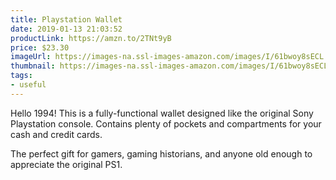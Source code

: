 ```yaml
---
title: Playstation Wallet
date: 2019-01-13 21:03:52
productLink: https://amzn.to/2TNt9yB
price: $23.30
imageUrl: https://images-na.ssl-images-amazon.com/images/I/61bwoy8sECL._AC_.jpg
thumbnail: https://images-na.ssl-images-amazon.com/images/I/61bwoy8sECL._SR600,315_.jpg
tags:
- useful
---
```


Hello 1994! This is a fully-functional wallet designed like the original Sony Playstation console. Contains plenty of pockets and compartments for your cash and credit cards.

The perfect gift for gamers, gaming historians, and anyone old enough to appreciate the original PS1.